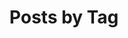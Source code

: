 ---
title: "Posts by Tag"
permalink: /tags/
layout: tags
author_profile: true

sidebar:
  nav: "main"
---